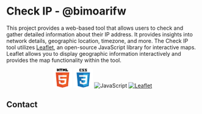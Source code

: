 # Check IP - @bimoarifw

This project provides a web-based tool that allows users to check and gather detailed information about their IP address. It provides insights into network details, geographic location, timezone, and more. The Check IP tool utilizes [Leaflet](https://github.com/Leaflet/Leaflet), an open-source JavaScript library for interactive maps. Leaflet allows you to display geographic information interactively and provides the map functionality within the tool.
<link rel="stylesheet" href="https://cdnjs.cloudflare.com/ajax/libs/font-awesome/5.15.3/css/all.min.css" integrity="sha384-d7I10AdmdzK7S5z5n3v8U6nJjKgiS7Kb1Rf5P2w5so5C7PK9K41a3b4C4BC4wB4n" crossorigin="anonymous">
<p align="center">
  <img src="https://raw.githubusercontent.com/github/explore/main/topics/html/html.png" alt="HTML" width="50" height="50" />
  <img src="https://raw.githubusercontent.com/github/explore/main/topics/css/css.png" alt="CSS" width="50" height="50" />
  <img src="https://leafletjs.com/docs/images/favicon.ico" alt="JavaScript" width="50" height="50" />
  <a href="https://github.com/Leaflet/Leaflet" target="_blank"><img src="https://raw.githubusercontent.com/github/explore/main/topics/maps/maps.png" alt="Leaflet" width="50" height="50" /></a>
</p>

## Contact

<p align="center">
  <a href="https://bimoarifw.my.id"><i class="fas fa-globe"></i></a>
  <a href="mailto:bimoarifwibowo012@gmail.com"><i class="fas fa-envelope"></i></a>
  <a href="https://github.com/bimoarifw"><i class="fab fa-github"></i></a>
</p>

